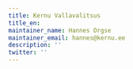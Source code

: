 ```yaml
---
title: Kernu Vallavalitsus
title_en:
maintainer_name: Hannes Orgse
maintainer_email: hannes@kernu.ee
description: ''
twitter: ''
---
```

